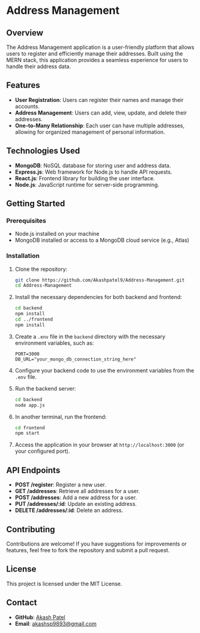 # Address Management

## Overview

The Address Management application is a user-friendly platform that allows users to register and efficiently manage their addresses. Built using the MERN stack, this application provides a seamless experience for users to handle their address data.

## Features

- **User Registration**: Users can register their names and manage their accounts.
- **Address Management**: Users can add, view, update, and delete their addresses.
- **One-to-Many Relationship**: Each user can have multiple addresses, allowing for organized management of personal information.

## Technologies Used

- **MongoDB**: NoSQL database for storing user and address data.
- **Express.js**: Web framework for Node.js to handle API requests.
- **React.js**: Frontend library for building the user interface.
- **Node.js**: JavaScript runtime for server-side programming.

## Getting Started

### Prerequisites

- Node.js installed on your machine
- MongoDB installed or access to a MongoDB cloud service (e.g., Atlas)

### Installation

1. Clone the repository:
   ```bash
   git clone https://github.com/Akashpatel9/Address-Management.git
   cd Address-Management
   ```

2. Install the necessary dependencies for both backend and frontend:
   ```bash
   cd backend
   npm install
   cd ../frontend
   npm install
   ```

3. Create a `.env` file in the `backend` directory with the necessary environment variables, such as:
   ```env
   PORT=3000
   DB_URL="your_mongo_db_connection_string_here"
   ```

4. Configure your backend code to use the environment variables from the `.env` file.

5. Run the backend server:
   ```bash
   cd backend
   node app.js
   ```

6. In another terminal, run the frontend:
   ```bash
   cd frontend
   npm start
   ```

7. Access the application in your browser at `http://localhost:3000` (or your configured port).

## API Endpoints

- **POST /register**: Register a new user.
- **GET /addresses**: Retrieve all addresses for a user.
- **POST /addresses**: Add a new address for a user.
- **PUT /addresses/:id**: Update an existing address.
- **DELETE /addresses/:id**: Delete an address.

## Contributing

Contributions are welcome! If you have suggestions for improvements or features, feel free to fork the repository and submit a pull request.

## License

This project is licensed under the MIT License.

## Contact

- **GitHub**: [Akash Patel](https://github.com/Akashpatel9)
- **Email**: akashsp9893@gmail.com
